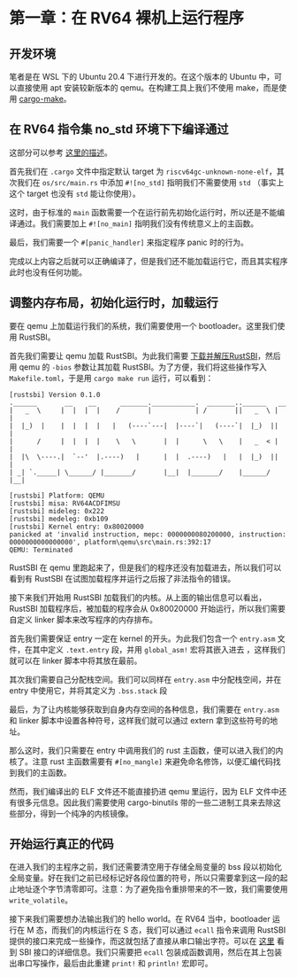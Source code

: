 # 第一章：在 RV64 裸机上运行程序

## 开发环境

笔者是在 WSL 下的 Ubuntu 20.4 下进行开发的。在这个版本的 Ubuntu 中，可以直接使用 apt 安装较新版本的 qemu。在构建工具上我们不使用 make，而是使用 [cargo-make](https://github.com/sagiegurari/cargo-make)。

## 在 RV64 指令集 no_std 环境下下编译通过

这部分可以参考 [这里的描述](https://docs.rust-embedded.org/embedonomicon/smallest-no-std.html)。

首先我们在 `.cargo` 文件中指定默认 target 为 `riscv64gc-unknown-none-elf`，其次我们在 `os/src/main.rs` 中添加 `#![no_std]` 指明我们不需要使用 `std` （事实上这个 target 也没有 `std` 能让你使用）。

这时，由于标准的 `main` 函数需要一个在运行前先初始化运行时，所以还是不能编译通过。我们需要加上 `#![no_main]` 指明我们没有传统意义上的主函数。

最后，我们需要一个 `#[panic_handler]` 来指定程序 panic 时的行为。

完成以上内容之后就可以正确编译了，但是我们还不能加载运行它，而且其实程序此时也没有任何功能。

## 调整内存布局，初始化运行时，加载运行

要在 qemu 上加载运行我们的系统，我们需要使用一个 bootloader。这里我们使用 RustSBI。

首先我们需要让 qemu 加载 RustSBI。为此我们需要 [下载并解压RustSBI](https://github.com/luojia65/rustsbi/releases/tag/v0.0.2)，然后用 qemu 的 `-bios` 参数让其加载 RustSBI。为了方便，我们将这些操作写入 `Makefile.toml`，于是用 `cargo make run` 运行，可以看到：

```
[rustsbi] Version 0.1.0
.______       __    __      _______.___________.  _______..______   __
|   _  \     |  |  |  |    /       |           | /       ||   _  \ |  |
|  |_)  |    |  |  |  |   |   (----`---|  |----`|   (----`|  |_)  ||  |
|      /     |  |  |  |    \   \       |  |      \   \    |   _  < |  |
|  |\  \----.|  `--'  |.----)   |      |  |  .----)   |   |  |_)  ||  |
| _| `._____| \______/ |_______/       |__|  |_______/    |______/ |__|

[rustsbi] Platform: QEMU
[rustsbi] misa: RV64ACDFIMSU
[rustsbi] mideleg: 0x222
[rustsbi] medeleg: 0xb109
[rustsbi] Kernel entry: 0x80020000
panicked at 'invalid instruction, mepc: 0000000080200000, instruction: 0000000000000000', platform\qemu\src\main.rs:392:17
QEMU: Terminated
```

RustSBI 在 qemu 里跑起来了，但是我们的程序还没有加载进去，所以我们可以看到有 RustSBI 在试图加载程序并运行之后报了非法指令的错误。

接下来我们开始用 RustSBI 加载我们的内核。从上面的输出信息可以看出，RustSBI 加载程序后，被加载的程序会从 0x80020000 开始运行，所以我们需要自定义 linker 脚本来改写程序的内存排布。

首先我们需要保证 entry 一定在 kernel 的开头。为此我们包含一个 `entry.asm` 文件，在其中定义 `.text.entry` 段，并用 `global_asm!` 宏将其嵌入进去 ，这样我们就可以在 linker 脚本中将其放在最前。

其次我们需要自己分配栈空间。我们可以同样在 `entry.asm` 中分配栈空间，并在 entry 中使用它，并将其定义为 `.bss.stack` 段

最后，为了让内核能够获取到自身内存空间的各种信息，我们需要在  `entry.asm` 和 linker 脚本中设置各种符号，这样我们就可以通过 extern 拿到这些符号的地址。

那么这时，我们只需要在 entry 中调用我们的 rust 主函数，便可以进入我们的内核了。注意 rust 主函数需要有 `#[no_mangle]` 来避免命名修饰，以便汇编代码找到我们的主函数。

然而，我们编译出的 ELF 文件还不能直接扔进 qemu 里运行，因为 ELF 文件中还有很多元信息。因此我们需要使用 cargo-binutils 带的一些二进制工具来去除这些部分，得到一个纯净的内核镜像。

## 开始运行真正的代码

在进入我们的主程序之前，我们还需要清空用于存储全局变量的 bss 段以初始化全局变量。好在我们之前已经标记好各段位置的符号，所以只需要拿到这一段的起止地址逐个字节清零即可。注意：为了避免指令重排带来的不一致，我们需要使用 `write_volatile`。

接下来我们需要想办法输出我们的 hello world。在 RV64 当中，bootloader 运行在 M 态，而我们的内核运行在 S 态，我们可以通过 `ecall` 指令来调用 RustSBI 提供的接口来完成一些操作，而这就包括了直接从串口输出字符。可以在 [这里](https://github.com/riscv/riscv-sbi-doc/blob/master/riscv-sbi.adoc) 看到 SBI 接口的详细信息。我们只需要把 `ecall` 包装成函数调用，然后在其上包装出串口写操作，最后由此重建 `print!` 和 `println!` 宏即可。